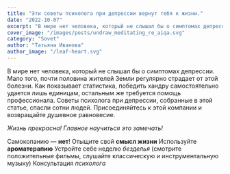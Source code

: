 ```yaml
---
title: "Эти советы психолога при депрессии вернут тебя к жизни."
date: "2022-10-07"
excerpt: "В мире нет человека, который не слышал бы о симптомах депрессии. Мало того, почти половина жителей Земли регулярно страдает от этой болезни."
cover_image: "/images/posts/undraw_meditating_re_aiqa.svg"
category: "Sovet"
author: "Татьяна Иванова"
author_image: "/leaf-heart.svg"
---
```


В мире нет человека, который не слышал бы о симптомах депрессии. Мало того, почти половина жителей Земли регулярно страдает от этой болезни. Как показывает статистика, победить хандру самостоятельно удается лишь единицам, остальным же требуется помощь профессионала. Советы психолога при депрессии, собранные в этой статье, спасли сотни людей. Присоединяйтесь к этой компании и возвращайте душевное равновесие.

_Жизнь прекрасна! Главное научиться это замечать!_

Самокопанию — **нет**!
Отыщите свой **смысл жизни**
Используйте **ароматерапию**
Устройте себе неделю _безделья_ (смотрите положительные фильмы, слушайте классическую и инструментальную музыку)
Консультация _психолога_
